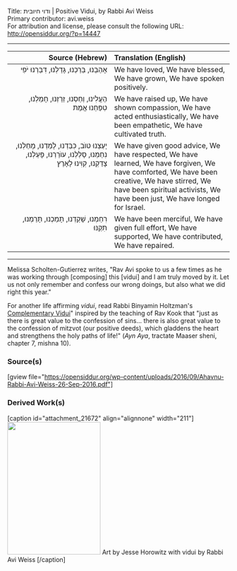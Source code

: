 <html>
<head></head>
<body>
Title: ודוי חיובית | Positive Vidui, by Rabbi Avi Weiss<br />
Primary contributor: avi.weiss<br />
For attribution and license, please consult the following URL: <a href="http://opensiddur.org/?p=14447">http://opensiddur.org/?p=14447</a>
<p />
<hr />

<table style="margin-left: auto;margin-right: auto;" class="draggable">
<thead><tr><th id="x" style="text-align: right;">Source (Hebrew)</th><th style="text-align: left;">Translation (English)</th></tr></thead>
<tbody>
<tr><td style="vertical-align:top;" width="46%">
<div class="liturgy" style="text-align: right;"><span lang="he">
אָהַבְנוּ, 
בֵּרַכְנוּ, 
גָּדַלְנוּ, 
דִּבַּרְנוּ יֹפִי
</span></div></td>

<td style="vertical-align:top;" width="53%"><div class="english">
We have loved,
We have blessed,
We have grown,
We have spoken positively.
</div></td>
</tr>

<tr><td style="vertical-align:top;" width="46%">
<div class="liturgy" style="text-align: right;"><span lang="he">
הֶעֱלִינוּ, 
וְחַסְנוּ, 
זֵרַזְנוּ, 
חָמַלְנוּ, 
טִפַּחְנוּ אֱמֶת
</span></div></td>

<td style="vertical-align:top;" width="53%"><div class="english">
We have raised up,
We have shown compassion,
We have acted enthusiastically,
We have been empathetic,
We have cultivated truth.
</div></td>
</tr>

<tr><td style="vertical-align:top;" width="46%">
<div class="liturgy" style="text-align: right;"><span lang="he">
יָעַצְנוּ טוֺב, 
כִּבַּדְנוּ, 
לָמַדְנוּ, 
מָחַלְנוּ, 
נִחַמְנוּ, 
סָלַלְנוּ, 
עוֺרַרְנוּ, 
פָּעַלְנוּ, 
צָדַקְנוּ, 
קִוִּינוּ לָאָרֶץ
</span></div></td>

<td style="vertical-align:top;" width="53%"><div class="english">
We have given good advice,
We have respected,
We have learned,
We have forgiven,
We have comforted,
We have been creative,
We have stirred,
We have been spiritual activists, 
We have been just,
We have longed for Israel.
</div></td>
</tr>

<tr><td style="vertical-align:top;" width="46%">
<div class="liturgy" style="text-align: right;"><span lang="he">
רִחַמְנוּ,
שָׁקַדְנוּ,
תָּמַכְנוּ,
תָּרַמְנוּ,
תִּקַּנּוּ
</span></div></td>

<td style="vertical-align:top;" width="53%"><div class="english">
We have been merciful,
We have given full effort,
We have supported,
We have contributed,
We have repaired.
</div></td>
</tr>
</tbody></table>

<hr />

Melissa Scholten-Gutierrez writes, "Rav Avi spoke to us a few times as he was working through [composing] this [vidui] and I am truly moved by it. Let us not only remember and confess our wrong doings, but also what we did right this year."

For another life affirming <em>vidui</em>, read Rabbi Binyamin Holtzman's <a href="https://opensiddur.org/prayers-for/special-days/high-holy-days/yom-kippur/havidui-ha-mashlim-by-binyamin-holtzman/">Complementary Vidui</a>" inspired by the teaching of Rav Kook that "just as there is great value to the confession of sins... there is also great value to the confession of mitzvot (our positive deeds), which gladdens the heart and strengthens the holy paths of life!" (<em>Ayn Aya</em>, tractate Maaser sheni, chapter 7, mishna 10).

<h3>Source(s)</h3>

[gview file="https://opensiddur.org/wp-content/uploads/2016/09/Ahavnu-Rabbi-Avi-Weiss-26-Sep-2016.pdf"]

<h3>Derived Work(s)</h3>

[caption id="attachment_21672" align="alignnone" width="211"]<a href="https://opensiddur.org/wp-content/uploads/2016/09/positive-vidui-by-Rabbi-Avi-Weiss-art-by-Jesse-Horowitz.jpg"><img src="https://opensiddur.org/wp-content/uploads/2016/09/positive-vidui-by-Rabbi-Avi-Weiss-art-by-Jesse-Horowitz-211x300.jpg" alt="" width="211" height="300" class="size-medium wp-image-21672" /></a> Art by Jesse Horowitz with vidui by Rabbi Avi Weiss [/caption]

</body>
</html>
